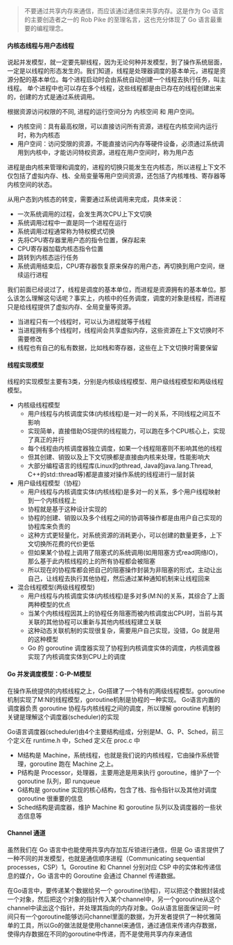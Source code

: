 > 不要通过共享内存来通信，而应该通过通信来共享内存。这是作为 Go 语言的主要创造者之一的 Rob Pike 的至理名言，这也充分体现了 Go 语言最重要的编程理念。

#### 内核态线程与用户态线程
说起并发模型，就一定要先聊线程，因为无论何种并发模型，到了操作系统层面，一定是以线程的形态发生的。我们知道，线程是处理器调度的基本单元，进程是资源分配的基本单位。每个进程启动时会由系统自动创建一个线程去执行任务，叫主线程。 单个进程中也可以存在多个线程，这些线程都是由已存在的线程创建出来的，创建的方式是通过系统调用。

根据资源访问权限的不同, 进程的运行空间分为 内核空间 和 用户空间。
- 内核空间：具有最高权限，可以直接访问所有资源，进程在内核空间内运行时，称为内核态
- 用户空间：访问受限的资源，不能直接访问内存等硬件设备，必须通过系统调用到内核中，才能访问特权资源，进程在用户空间时，称为用户态

进程是由内核来管理和调度的，进程的切换只能发生在内核态，所以进程上下文不仅包括了虚拟内存、栈、全局变量等用户空间资源，还包括了内核堆栈、寄存器等内核空间的状态。

从用户态到内核态的转变，需要通过系统调用来完成，具体来说：
- 一次系统调用的过程，会发生两次CPU上下文切换
- 系统调用过程中一直是同一个进程在运行
- 系统调用过程通常称为特权模式切换
- 先将CPU寄存器里用户态的指令位置，保存起来
- CPU寄存器加载内核态指令位置
- 跳转到内核态运行任务
- 系统调用结束后，CPU寄存器恢复原来保存的用户态，再切换到用户空间，继续运行进程

我们前面已经说过了，线程是调度的基本单位，而进程是资源拥有的基本单位。那么该怎么理解这句话呢？事实上，内核中的任务调度，调度的对象是线程，而进程只是给线程提供了虚拟内存、全局变量等资源。

- 当进程只有一个线程时，可以认为进程就等于线程
- 当进程拥有多个线程时，线程间会共享虚拟内存，这些资源在上下文切换时不需要修改
- 线程也有自己的私有数据，比如栈和寄存器，这些在上下文切换时需要保留

#### 线程实现模型
线程的实现模型主要有3类，分别是内核级线程模型、用户级线程模型和两级线程模型。
- 内核级线程模型
  - 用户线程与内核调度实体(内核线程)是一对一的关系，不同线程之间互不影响
  - 实现简单，直接借助OS提供的线程能力，可以跑在多个CPU核心上，实现了真正的并行
  - 每个线程由内核调度器独立调度，如果一个线程阻塞则不影响其他的线程
  - 但其创建、销毁以及上下文切换都是直接由内核来处理，性能影响大
  - 大部分编程语言的线程库(Linux的pthread, Java的java.lang.Thread, C++的std::thread等)都是直接对操作系统的线程进行一层封装
- 用户级线程模型（协程）
  - 用户线程与内核调度实体(内核线程)是多对一的关系，多个用户线程映射到一个内核线程上
  - 协程就是基于这种设计实现的
  - 协程的创建、销毁以及多个线程之间的协调等操作都是由用户自己实现的协程库来负责的
  - 这种方式更轻量化，对系统资源的消耗更小，可以创建的数量更多，上下文切换所花费的代价更低
  - 但如果某个协程上调用了阻塞式的系统调用(如用阻塞方式read网络IO)，那么基于此内核线程的上的所有协程都会被阻塞
  - 所以现在的协程库都会把自己的阻塞操作封装为非阻塞的形式，主动让出自己，让线程去执行其他协程，然后通过某种通知机制来让线程回来
- 混合线程模型(两级线程模型)
  - 用户线程与内核调度实体(内核线程)是多对多(M:N)的关系，其综合了上面两种模型的优点
  - 当某个内核线程因其上的协程任务阻塞而被内核调度出CPU时，当前与其关联的其他协程可以重新与其他内核线程建立关联
  - 这种动态关联机制的实现很复杂，需要用户自己实现，没错，Go 就是用的这种模型
  - Go 的 goroutine 调度器实现了协程到内核调度实体的调度，内核调度器实现了内核调度实体到CPU上的调度

#### Go 并发调度模型：G-P-M模型
在操作系统提供的内核线程之上，Go搭建了一个特有的两级线程模型。goroutine机制实现了M:N的线程模型，goroutine机制是协程的一种实现。
Go语言内置的调度器负责 goroutine 协程与内核线程之间的调度，所以理解 goroutine 机制的关键是理解这个调度器(scheduler)的实现

Go语言调度器(scheduler)由4个主要结构组成，分别是M、G、P、Sched，前三个定义在 runtime.h 中，Sched 定义在 proc.c 中
- M结构是 Machine，系统线程，也就是我们说的内核线程，它由操作系统管理，goroutine 跑在 Machine 之上。
- P结构是 Processor，处理器，主要用途是用来执行 goroutine，维护了一个 goroutine 队列，即 runqueue
- G结构是 goroutine 实现的核心结构，包含了栈、指令指针以及其他对调度 goroutine 很重要的信息
- Sched结构是调度器，维护 Machine 和 goroutine 队列以及调度器的一些状态信息等


#### Channel 通道
虽然我们在 Go 语言中也能使用共享内存加互斥锁进行通信，但是 Go 语言提供了一种不同的并发模型，也就是通信顺序进程（Communicating sequential processes，CSP）1。Goroutine 和 Channel 分别对应 CSP 中的实体和传递信息的媒介，Go 语言中的 Goroutine 会通过 Channel 传递数据。

在Go语言中，要传递某个数据给另一个 goroutine(协程)，可以把这个数据封装成一个对象，然后把这个对象的指针传入某个channel中，另一个goroutine从这个channel中读出这个指针，并处理其指向的内存对象。Go从语言层面保证同一时间只有一个goroutine能够访问channel里面的数据，为开发者提供了一种优雅简单的工具，所以Go的做法就是使用channel来通信，通过通信来传递内存数据，使得内存数据在不同的goroutine中传递，而不是使用共享内存来通信
